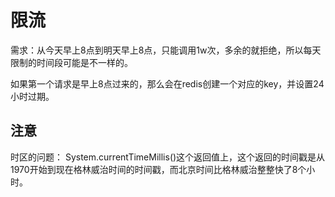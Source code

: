 # 限流

需求：从今天早上8点到明天早上8点，只能调用1w次，多余的就拒绝，所以每天限制的时间段可能是不一样的。

如果第一个请求是早上8点过来的，那么会在redis创建一个对应的key，并设置24小时过期。

## 注意
时区的问题： System.currentTimeMillis()这个返回值上，这个返回的时间戳是从1970开始到现在格林威治时间的时间戳，而北京时间比格林威治整整快了8个小时。




